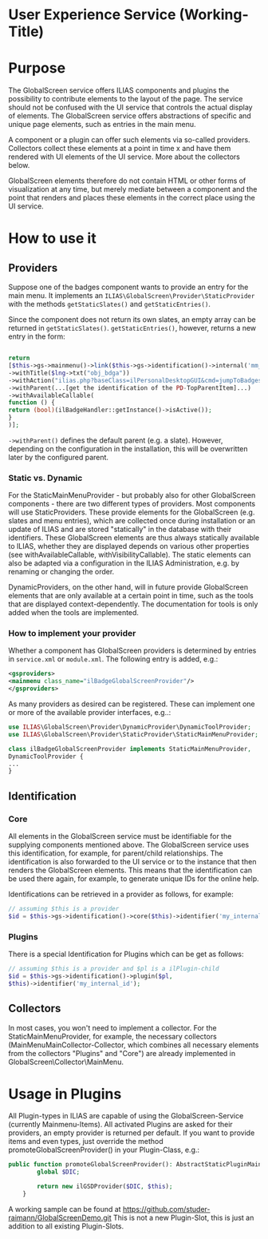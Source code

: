 User Experience Service (Working-Title)
======================================

# Purpose
The GlobalScreen service offers ILIAS components and plugins the possibility to
contribute elements to the layout of the page. The service should not be
confused with the UI service that controls the actual display of elements. The
GlobalScreen service offers abstractions of specific and unique page elements,
such as entries in the main menu. 

A component or a plugin can offer such elements via so-called providers.
Collectors collect these elements at a point in time x and have them rendered
with UI elements of the UI service. More about the collectors below.

GlobalScreen elements therefore do not contain HTML or other forms of
visualization at any time, but merely mediate between a component and the point
that renders and places these elements in the correct place using the UI
service.

# How to use it

## Providers
Suppose one of the badges component wants to provide an entry for the main
menu. It implements an `ILIAS\GlobalScreen\Provider\StaticProvider` with the
methods `getStaticSlates()` and `getStaticEntries()`.

Since the component does not return its own slates, an empty array can be
returned in `getStaticSlates()`. `getStaticEntries()`, however, returns a new
entry in the form:


```php

return
[$this->gs->mainmenu()->link($this->gs->identification()->internal('mm_pd_badges'))
->withTitle($lng->txt("obj_bdga"))
->withAction("ilias.php?baseClass=ilPersonalDesktopGUI&cmd=jumpToBadges")
->withParent(...[get the identification of the PD-TopParentItem]...)
->withAvailableCallable(
function () {
return (bool)(ilBadgeHandler::getInstance()->isActive());
}
)];
```
`->withParent()` defines the default parent (e.g. a slate). However, depending
on the configuration in the installation, this will be overwritten later by the
configured parent.

### Static vs. Dynamic
For the StaticMainMenuProvider - but probably also for other GlobalScreen
components - there are two different types of providers. Most components will
use StaticProviders. These provide elements for the GlobalScreen (e.g. slates
and menu entries), which are collected once during installation or an update of
ILIAS and are stored "statically" in the database with their identifiers. These
GlobalScreen elements are thus always statically available to ILIAS, whether
they are displayed depends on various other properties (see
withAvailableCallable, withVisibilityCallable). The static elements can also be
adapted via a configuration in the ILIAS Administration, e.g. by renaming or
changing the order.

DynamicProviders, on the other hand, will in future provide GlobalScreen
elements that are only available at a certain point in time, such as the tools
that are displayed context-dependently. The documentation for tools is only
added when the tools are implemented.

### How to implement your provider
Whether a component has GlobalScreen providers is determined by entries in
`service.xml` or `module.xml`. The following entry is added, e.g.:
```xml
<gsproviders>
<mainmenu class_name="ilBadgeGlobalScreenProvider"/>
</gsproviders>
```
As many providers as desired can be registered. These can implement one or more
of the available provider interfaces, e.g..:
```php
use ILIAS\GlobalScreen\Provider\DynamicProvider\DynamicToolProvider;
use ILIAS\GlobalScreen\Provider\StaticProvider\StaticMainMenuProvider;

class ilBadgeGlobalScreenProvider implements StaticMainMenuProvider,
DynamicToolProvider {
...
}
```

## Identification
### Core
All elements in the GlobalScreen service must be identifiable for the supplying
components mentioned above. The GlobalScreen service uses this identification,
for example, for parent/child relationships. The identification is also
forwarded to the UI service or to the instance that then renders the
GlobalScreen elements. This means that the identification can be used there
again, for example, to generate unique IDs for the online help.

Identifications can be retrieved in a provider as follows, for example:
```php
// assuming $this is a provider
$id = $this->gs->identification()->core($this)->identifier('my_internal_id');
```
### Plugins
There is a special Identification for Plugins which can be get as follows:
```php
// assuming $this is a provider and $pl is a ilPlugin-child
$id = $this->gs->identification()->plugin($pl,
$this)->identifier('my_internal_id');
```

## Collectors
In most cases, you won't need to implement a collector. For the
StaticMainMenuProvider, for example, the necessary collectors (MainMenuMainCollector-Collector,
which combines all necessary elements from the collectors "Plugins" and "Core")
are already implemented in GlobalScreen\Collector\MainMenu.

# Usage in Plugins
All Plugin-types in ILIAS are capable of using the GlobalScreen-Service 
(currently Mainmenu-Items). All activated Plugins are asked for their providers, 
an empty provider is returned per default. If you want to provide items and even 
types, just override the method promoteGlobalScreenProvider() in your 
Plugin-Class, e.g.:
```php
public function promoteGlobalScreenProvider(): AbstractStaticPluginMainMenuProvider {
		global $DIC;

		return new ilGSDProvider($DIC, $this);
	}
```
A working sample can be found at https://github.com/studer-raimann/GlobalScreenDemo.git
This is not a new Plugin-Slot, this is just an addition to all existing Plugin-Slots.